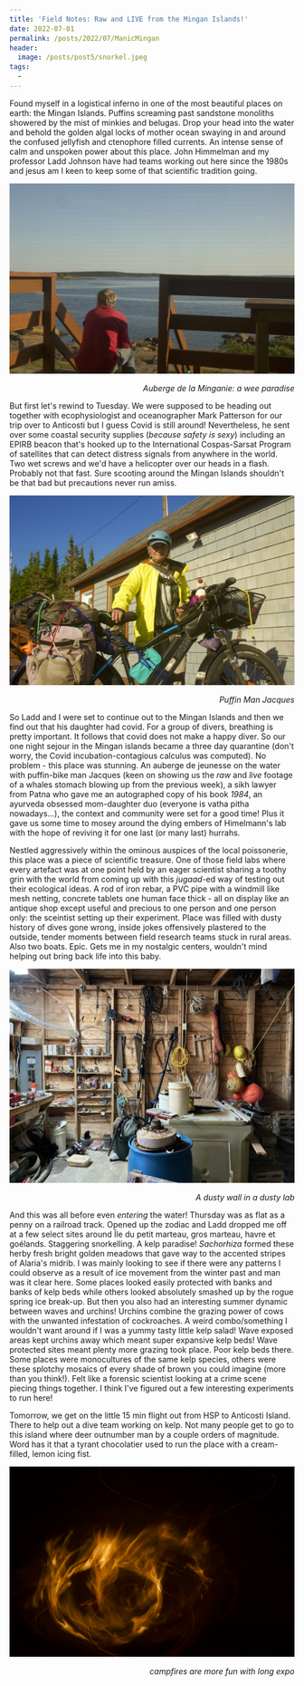 ```yaml
---
title: 'Field Notes: Raw and LIVE from the Mingan Islands!'
date: 2022-07-01
permalink: /posts/2022/07/ManicMingan
header: 
  image: /posts/post5/snorkel.jpeg
tags:
  - 
---
```


Found myself in a logistical inferno in one of the most beautiful places on earth: the Mingan Islands. Puffins screaming past sandstone monoliths showered by the mist of minkies and belugas. Drop your head into the water and behold the golden algal locks of mother ocean swaying in and around the confused jellyfish and ctenophore filled currents. An intense sense of calm and unspoken power about this place. John Himmelman and my professor Ladd Johnson have had teams working out here since the 1980s and jesus am I keen to keep some of that scientific tradition going. 

<p align="center" width="100%">
<img src="/images/posts/post5/auberge.jpeg">
<figcaption align="right"><i>Auberge de la Minganie: a wee paradise</i></figcaption>
</p>

But first let's rewind to Tuesday. We were supposed to be heading out together with ecophysiologist and oceanographer Mark Patterson for our trip over to Anticosti but I guess Covid is still around! Nevertheless, he sent over some coastal security supplies (<i>because safety is sexy</i>) including an EPIRB beacon that's hooked up to the International Cospas-Sarsat Program of satellites that can detect distress signals from anywhere in the world. Two wet screws and we'd have a helicopter over our heads in a flash. Probably not that fast. Sure scooting around the Mingan Islands shouldn't be that bad but precautions never run amiss.

<p align="center" width="100%">
<img src="/images/posts/post5/jacquesPuffin.jpeg">
<figcaption align="right"><i>Puffin Man Jacques</i></figcaption>
</p>

So Ladd and I were set to continue out to the Mingan Islands and then we find out that his daughter had covid. For a group of divers, breathing is pretty important. It follows that covid does not make a happy diver. So our one night sejour in the Mingan islands became a three day quarantine (don't worry, the Covid incubation-contagious calculus was computed). No problem - this place was stunning. An auberge de jeunesse on the water with puffin-bike man Jacques (keen on showing us the <i>raw</i> and <i>live</i> footage of a whales stomach blowing up from the previous week), a sikh lawyer from Patna who gave me an autographed copy of his book <i>1984</i>, an ayurveda obsessed mom-daughter duo (everyone is vatha pitha nowadays...), the context and community were set for a good time! Plus it gave us some time to mosey around the dying embers of Himelmann's lab with the hope of reviving it for one last (or many last) hurrahs.


Nestled aggressively within the ominous auspices of the local poissonerie, this place was a piece of scientific treasure. One of those field labs where every artefact was at one point held by an eager scientist sharing a toothy grin with the world from coming up with this <i>jugaad</i>-ed way of testing out their ecological ideas. A rod of iron rebar, a PVC pipe with a windmill like mesh netting, concrete tablets one human face thick - all on display like an antique shop except useful and precious to one person and one person only: the sceintist setting up their experiment. Place was filled with dusty history of dives gone wrong, inside jokes offensively plastered to the outside, tender moments between field research teams stuck in rural areas. Also two boats. Epic. Gets me in my nostalgic centers, wouldn't mind helping out bring back life into this baby.

<p align="center" width="100%">
<img src="/images/posts/post5/himLab.jpeg">
<figcaption align="right"><i>A dusty wall in a dusty lab</i></figcaption>
</p>

And this was all before even <i>entering</i> the water! Thursday was as flat as a penny on a railroad track. Opened up the zodiac and Ladd dropped me off at a few select sites around Île du petit marteau, gros marteau, havre et goélands. Staggering snorkelling. A kelp paradise! <i>Sachorhiza</i> formed these herby fresh bright golden meadows that gave way to the accented stripes of Alaria's midrib. I was mainly looking to see if there were any patterns I could observe as a result of ice movement from the winter past and man was it clear here. Some places looked easily protected with banks and banks of kelp beds while others looked absolutely smashed up by the rogue spring ice break-up. But then you also had an interesting summer dynamic between waves and urchins! Urchins combine the grazing power of cows with the unwanted infestation of cockroaches. A weird combo/something I wouldn't want around if I was a yummy tasty little kelp salad! Wave exposed areas kept urchins away which meant super expansive kelp beds! Wave protected sites meant plenty more grazing took place. Poor kelp beds there. Some places were monocultures of the same kelp species, others were these splotchy mosaics of every shade of brown you could imagine (more than you think!). Felt like a forensic scientist looking at a crime scene piecing things together. I think I've figured out a few interesting experiments to run here!

Tomorrow, we get on the little 15 min flight out from HSP to Anticosti Island. There to help out a dive team working on kelp. Not many people get to go to this island where deer outnumber man by a couple orders of magnitude. Word has it that a tyrant chocolatier used to run the place with a cream-filled, lemon icing fist.  

<p align="center" width="100%">
<img src="/images/posts/post5/campfire.jpeg">
<figcaption align="right"><i>campfires are more fun with long expo</i></figcaption>
</p>